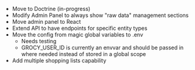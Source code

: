 - Move to Doctrine (in-progress)
- Modify Admin Panel to always show "raw data" management sections
- Move admin panel to React
- Extend API to have endpoints for specific entity types
- Move the config from magic global variables to .env
    - Needs testing
    - GROCY_USER_ID is currently an envvar and should be passed in where needed instead of stored in a global scope
- Add multiple shopping lists capability